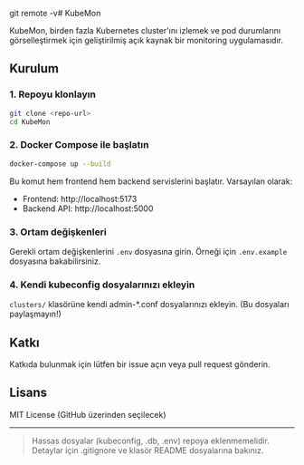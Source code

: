 git remote -v# KubeMon

KubeMon, birden fazla Kubernetes cluster'ını izlemek ve pod durumlarını görselleştirmek için geliştirilmiş açık kaynak bir monitoring uygulamasıdır.

## Kurulum

### 1. Repoyu klonlayın
```sh
git clone <repo-url>
cd KubeMon
```

### 2. Docker Compose ile başlatın
```sh
docker-compose up --build
```
Bu komut hem frontend hem backend servislerini başlatır. Varsayılan olarak:
- Frontend: http://localhost:5173
- Backend API: http://localhost:5000

### 3. Ortam değişkenleri
Gerekli ortam değişkenlerini `.env` dosyasına girin. Örneği için `.env.example` dosyasına bakabilirsiniz.

### 4. Kendi kubeconfig dosyalarınızı ekleyin
`clusters/` klasörüne kendi admin-*.conf dosyalarınızı ekleyin. (Bu dosyaları paylaşmayın!)

## Katkı
Katkıda bulunmak için lütfen bir issue açın veya pull request gönderin.

## Lisans
MIT License (GitHub üzerinden seçilecek)

---

> Hassas dosyalar (kubeconfig, .db, .env) repoya eklenmemelidir. Detaylar için .gitignore ve klasör README dosyalarına bakınız.
